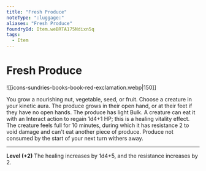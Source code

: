 ```yaml
---
title: "Fresh Produce"
noteType: ":luggage:"
aliases: "Fresh Produce"
foundryId: Item.weBRTA175Ndixn5q
tags:
  - Item
---
```


# Fresh Produce
![[icons-sundries-books-book-red-exclamation.webp|150]]

You grow a nourishing nut, vegetable, seed, or fruit. Choose a creature in your kinetic aura. The produce grows in their open hand, or at their feet if they have no open hands. The produce has light Bulk. A creature can eat it with an Interact action to regain 1d4+1 HP; this is a healing vitality effect. The creature feels full for 10 minutes, during which it has resistance 2 to void damage and can't eat another piece of produce. Produce not consumed by the start of your next turn withers away.

* * *

**Level (+2)** The healing increases by 1d4+5, and the resistance increases by 2.


